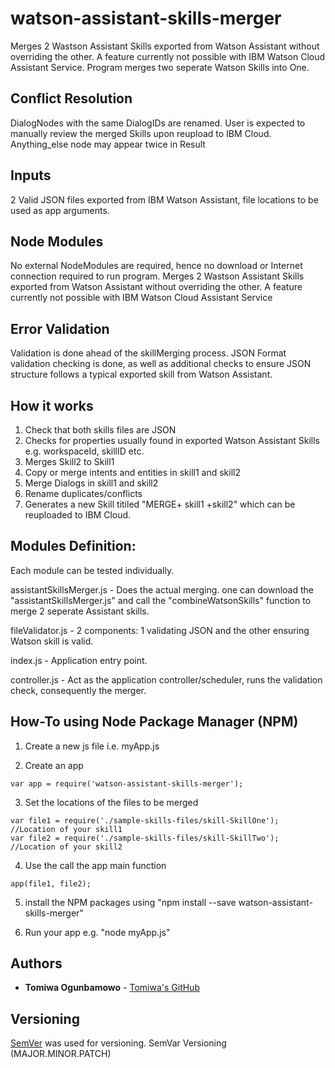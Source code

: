 # watson-assistant-skills-merger
Merges 2 Wastson Assistant Skills exported from Watson Assistant without overriding the other. A feature currently not possible with IBM Watson Cloud Assistant Service. Program merges two seperate Watson Skills into One.

## Conflict Resolution
DialogNodes with the same DialogIDs are renamed.
User is expected to manually review the merged Skills upon reupload to IBM Cloud.
Anything_else node may appear twice in Result

## Inputs
2 Valid JSON files exported from IBM Watson Assistant, file locations to be used as app arguments.

## Node Modules
No external NodeModules are required, hence no download or Internet connection required to run program.
Merges 2 Wastson Assistant Skills exported from Watson Assistant without overriding the other. A feature currently not possible with IBM Watson Cloud Assistant Service

## Error Validation
Validation is done ahead of the skillMerging process.
JSON Format validation checking is done, as well as additional checks to ensure JSON structure follows a typical exported skill from Watson Assistant.

## How it works
1. Check that both skills files are JSON
2. Checks for properties usually found in exported Watson Assistant Skills e.g. workspaceId, skillID etc.
3. Merges Skill2 to Skill1
4. Copy or merge intents and entities in skill1 and skill2
5. Merge Dialogs in skill1 and skill2
5. Rename duplicates/conflicts
6. Generates a new Skill titiled "MERGE+ skill1 +skill2" which can be reuploaded to IBM Cloud.

## Modules Definition:
Each module can be tested individually.

assistantSkillsMerger.js - Does the actual merging. one can download the "assistantSkillsMerger.js" and call the "combineWatsonSkills" function to merge 2 seperate Assistant skills.

fileValidator.js - 2 components: 1 validating JSON and the other ensuring Watson skill is valid.

index.js - Application entry point.

controller.js - Act as the application controller/scheduler, runs the validation check, consequently the merger.

## How-To using Node Package Manager (NPM)
1. Create a new js file i.e. myApp.js

2. Create an app
```
var app = require('watson-assistant-skills-merger');
```

3. Set the locations of the files to be merged
```
var file1 = require('./sample-skills-files/skill-SkillOne'); //Location of your skill1
var file2 = require('./sample-skills-files/skill-SkillTwo'); //Location of your skill2
```
4. Use the call the app main function
```
app(file1, file2);
```
5. install the NPM packages using "npm install --save watson-assistant-skills-merger"

6. Run your app e.g. "node myApp.js"

## Authors
* **Tomiwa Ogunbamowo** - [Tomiwa's GitHub](https://github.com/tomiwaog)

## Versioning
[SemVer](http://semver.org/) was used for versioning. SemVar Versioning (MAJOR.MINOR.PATCH)